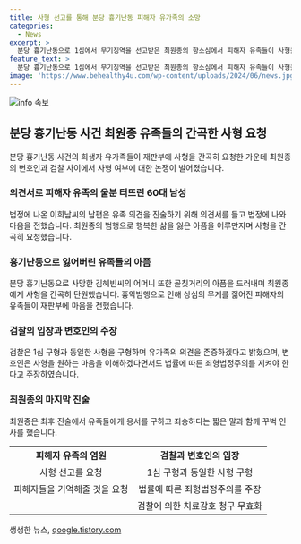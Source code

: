 ```yaml
---
title: 사형 선고를 통해 분당 흉기난동 피해자 유가족의 소망
categories:
  - News
excerpt: >
  분당 흉기난동으로 1심에서 무기징역을 선고받은 최원종의 항소심에서 피해자 유족들이 사형을 요청했다. 유족들은 최씨의 범행으로 가족, 친구, 지인의 마음과 영혼을 파괴했다며 사형을 강력히 촉구했다. 판사는 유족의 아픔을 이해하겠다고 밝히고, 검찰은 사형을 구형하며 유족의 말을 존중할 것을 요청했다. 최원종은 유기적 치료를 요청했으나 검찰은 받아들이지 않았고, 최후 진술에서 용서를 구하고 죄송하다는 말로 마무리했다.
feature_text: >
  분당 흉기난동으로 1심에서 무기징역을 선고받은 최원종의 항소심에서 피해자 유족들이 사형을 요청했다. 유족들은 최씨의 범행으로 가족, 친구, 지인의 마음과 영혼을 파괴했다며 사형을 강력히 촉구했다. 판사는 유족의 아픔을 이해하겠다고 밝히고, 검찰은 사형을 구형하며 유족의 말을 존중할 것을 요청했다. 최원종은 유기적 치료를 요청했으나 검찰은 받아들이지 않았고, 최후 진술에서 용서를 구하고 죄송하다는 말로 마무리했다.
image: 'https://www.behealthy4u.com/wp-content/uploads/2024/06/news.jpg'
---
```


<p><img src="https://www.behealthy4u.com/wp-content/uploads/2024/06/news.jpg" alt="info 속보" /></p>

<h2 data-ke-size="size26">분당 흉기난동 사건 최원종 유족들의 간곡한 사형 요청</h2>

<p data-ke-size="size16">분당 흉기난동 사건의 희생자 유가족들이 재판부에 사형을 간곡히 요청한 가운데 최원종의 변호인과 검찰 사이에서 사형 여부에 대한 논쟁이 벌어졌습니다.</p>

<h3 data-ke-size="size24">의견서로 피해자 유족의 울분 터뜨린 60대 남성</h3>

<p data-ke-size="size16">법정에 나온 이희남씨의 남편은 유족 의견을 진술하기 위해 의견서를 들고 법정에 나와 마음을 전했습니다. 최원종의 범행으로 행복한 삶을 잃은 아픔을 어루만지며 사형을 간곡히 요청했습니다.</p>

<h3 data-ke-size="size24">흉기난동으로 잃어버린 유족들의 아픔</h3>

<p data-ke-size="size16">분당 흉기난동으로 사망한 김혜빈씨의 어머니 또한 골칫거리의 아픔을 드러내며 최원종에게 사형을 간곡히 탄원했습니다. 흉악범행으로 인해 상심의 무게를 짊어진 피해자의 유족들이 재판부에 마음을 전했습니다.</p>

<h3 data-ke-size="size24">검찰의 입장과 변호인의 주장</h3>

<p data-ke-size="size16">검찰은 1심 구형과 동일한 사형을 구형하며 유가족의 의견을 존중하겠다고 밝혔으며, 변호인은 사형을 원하는 마음을 이해하겠다면서도 법률에 따른 죄형법정주의를 지켜야 한다고 주장하였습니다.</p>

<h3 data-ke-size="size24">최원종의 마지막 진술</h3>

<p data-ke-size="size16">최원종은 최후 진술에서 유족들에게 용서를 구하고 죄송하다는 짧은 말과 함께 꾸벅 인사를 했습니다.</p>

<table>
    <tbody>
        <tr>
            <td style="text-align: center; height: 17px;"><b>피해자 유족의 염원</b></td>
            <td style="text-align: center; height: 17px;"><b>검찰과 변호인의 입장</b></td>
        </tr>
        <tr>
            <td style="text-align: center; height: 17px;">사형 선고를 요청</td>
            <td style="text-align: center; height: 17px;">1심 구형과 동일한 사형 구형</td>
        </tr>
        <tr>
            <td style="text-align: center; height: 17px;">피해자들을 기억해줄 것을 요청</td>
            <td style="text-align: center; height: 17px;">법률에 따른 죄형법정주의를 주장</td>
        </tr>
        <tr>
            <td style="text-align: center; height: 17px;"></td>
            <td style="text-align: center; height: 17px;">검찰에 의한 치료감호 청구 무효화</td>
        </tr>
    </tbody>
</table>
생생한 뉴스, <a href="https://qoogle.tistory.com" rel="dofollow">qoogle.tistory.com</a>


